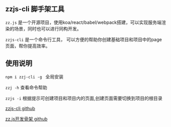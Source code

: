## zzjs-cli  脚手架工具

`zz.js` 是一个开源项目，使用koa/react/babel/webpack搭建，可以实现服务端渲染的场景，同时也可以进行同构开发。

`zzjs-cli` 是一个命令行工具， 可以方便的帮助你创建基础项目和项目中的page 页面，帮你提高效率。

## 使用说明

`npm i zzj-cli -g `  全局安装

`zzj -h` 查看命令帮助

`zzjs -i` 根据提示可创建项目和项目内的页面,创建页面需要切换到项目的根目录

[zzjs-cli github](https://github.com/Bigerfe/zzjs-cli)

[zz.js开发骨架 github](https://github.com/Bigerfe/koa-react-ssr)

